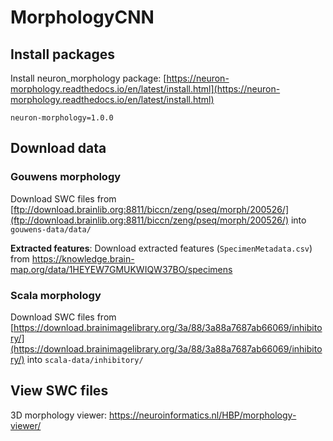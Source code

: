 # MorphologyCNN

## Install packages

Install neuron_morphology package: [https://neuron-morphology.readthedocs.io/en/latest/install.html](https://neuron-morphology.readthedocs.io/en/latest/install.html)

```
neuron-morphology=1.0.0
```

## Download data

### Gouwens morphology

Download SWC files from [ftp://download.brainlib.org:8811/biccn/zeng/pseq/morph/200526/](ftp://download.brainlib.org:8811/biccn/zeng/pseq/morph/200526/) into `gouwens-data/data/`

**Extracted features**: Download extracted features (`SpecimenMetadata.csv`) from https://knowledge.brain-map.org/data/1HEYEW7GMUKWIQW37BO/specimens

### Scala morphology

Download SWC files from [https://download.brainimagelibrary.org/3a/88/3a88a7687ab66069/inhibitory/](https://download.brainimagelibrary.org/3a/88/3a88a7687ab66069/inhibitory/) into `scala-data/inhibitory/`

## View SWC files

3D morphology viewer: https://neuroinformatics.nl/HBP/morphology-viewer/
